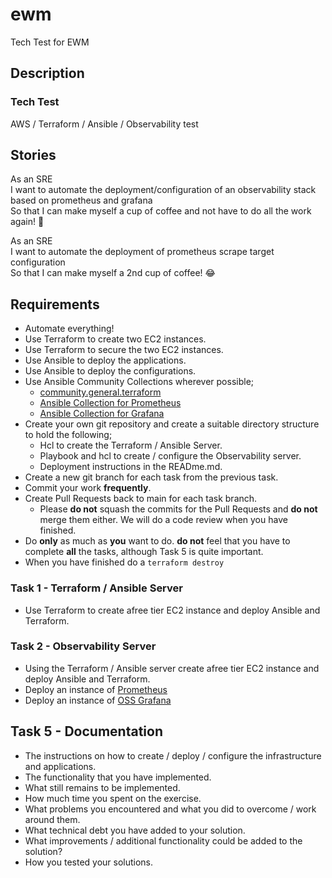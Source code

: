 # ewm
Tech Test for EWM

## Description
### Tech Test
AWS / Terraform / Ansible / Observability test

## Stories ##

As an SRE <br>
I want to automate the deployment/configuration of an observability stack based on prometheus and grafana <br>
So that I can make myself a cup of coffee and not have to do all the work again! 🤣 <br>

As an SRE <br>
I want to automate the deployment of prometheus scrape target configuration <br>
So that I can make myself a 2nd cup of coffee! 😂 <br>

## Requirements ##

- Automate everything!
- Use Terraform to create two EC2 instances.
- Use Terraform to secure the two EC2 instances.
- Use Ansible to deploy the applications.
- Use Ansible to deploy the configurations.
- Use Ansible Community Collections wherever possible;
  - [community.general.terraform](https://docs.ansible.com/ansible/latest/collections/community/general/terraform_module.html)
  - [Ansible Collection for Prometheus](https://github.com/prometheus-community/ansible)
  - [Ansible Collection for Grafana](https://github.com/grafana/grafana-ansible-collection)
- Create your own git repository and create a suitable directory structure to hold the following;
  - Hcl to create the Terraform / Ansible Server.
  - Playbook and hcl to create / configure the Observability server.
  - Deployment instructions in the READme.md.
- Create a new git branch for each task from the previous task.
- Commit your work **frequently**.
- Create Pull Requests back to main for each task branch.
  - Please **do not** squash the commits for the Pull Requests and **do not** merge them either. We will do a code review when you have finished.
- Do **only** as much as **you** want to do. **do not** feel that you have to complete **all** the tasks, although Task 5 is quite important.
- When you have finished do a `terraform destroy`

### Task 1 - Terraform / Ansible Server ###

- Use Terraform to create afree tier EC2 instance and deploy Ansible and Terraform.

### Task 2 - Observability Server ###

- Using the Terraform / Ansible server create afree tier EC2 instance and deploy Ansible and Terraform.
- Deploy an instance of [Prometheus](https://prometheus.io/download/)
- Deploy an instance of [OSS Grafana](https://grafana.com/grafana/download?pg=oss-graf&plcmt=hero-btn-1)

## Task 5 - Documentation ##

- The instructions on how to create / deploy / configure the infrastructure and applications.
- The functionality that you have implemented.
- What still remains to be implemented.
- How much time you spent on the exercise.
- What problems you encountered and what you did to overcome / work around them.
- What technical debt you have added to your solution.
- What improvements / additional functionality could be added to the solution?
- How you tested your solutions.


